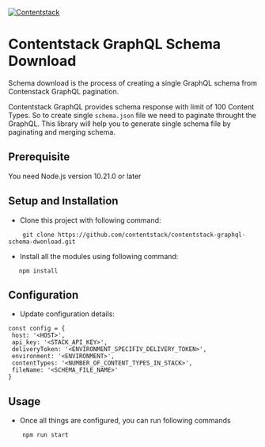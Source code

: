 [![Contentstack](https://www.contentstack.com/docs/static/images/contentstack.png)](https://www.contentstack.com/)

# Contentstack GraphQL Schema Download
Schema download is the process of creating a single GraphQL schema from Contenstack GraphQL pagination.

Contentstack GraphQL provides schema response with limit of 100 Content Types. So to create single ```schema.json``` file we need to paginate throught the GraphQL. This library will help you to generate single schema file by paginating and merging schema.

## Prerequisite
You need Node.js version 10.21.0 or later

## Setup and Installation
 - Clone this project with following command:
```
    git clone https://github.com/contentstack/contentstack-graphql-schema-dwonload.git
```
 - Install all the modules using following command:
 ```
    npm install
 ```

## Configuration
 - Update configuration details:
 ```
const config = {
  host: '<HOST>',
  api_key: '<STACK_API_KEY>',
  deliveryToken: '<ENVIRONMENT_SPECIFIV_DELIVERY_TOKEN>',
  environment: '<ENVIRONMENT>',
  contentTypes: '<NUMBER_OF_CONTENT_TYPES_IN_STACK>',
  fileName: '<SCHEMA_FILE_NAME>'
}
 ```
## Usage
 - Once all things are configured, you can run following commands
```
    npm run start
```
